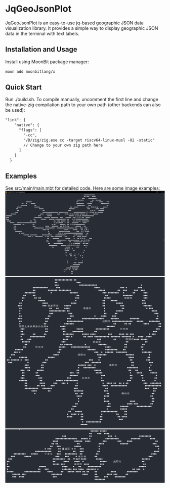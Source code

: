 # JqGeoJsonPlot
JqGeoJsonPlot is an easy-to-use jq-based geographic JSON data visualization library. It provides a simple way to display geographic JSON data in the terminal with text labels.

## Installation and Usage
Install using MoonBit package manager:

```bash
moon add moonbitlang/x
```

## Quick Start
Run ./build.sh. To compile manually, uncomment the first line and change the native-zig compilation path to your own path (other backends can also be used):

```src/main/moon.pkg.json]
"link": {
    "native": {
      "flags": [
        "-cc",
        "/D/zig/zig.exe cc -target riscv64-linux-musl -O2 -static"
        // Change to your own zig path here
      ]
    }
  }
```

## Examples
See src/main/main.mbt for detailed code. Here are some image examples:
![Example Plot](image/china.png)
![Example Plot](image/hunan.png)
![Example Plot](image/changsha.png)
```